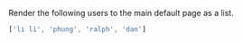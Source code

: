 Render the following users to the main default page as a list.

```javascript
['li li', 'phung', 'ralph', 'dan']
```
